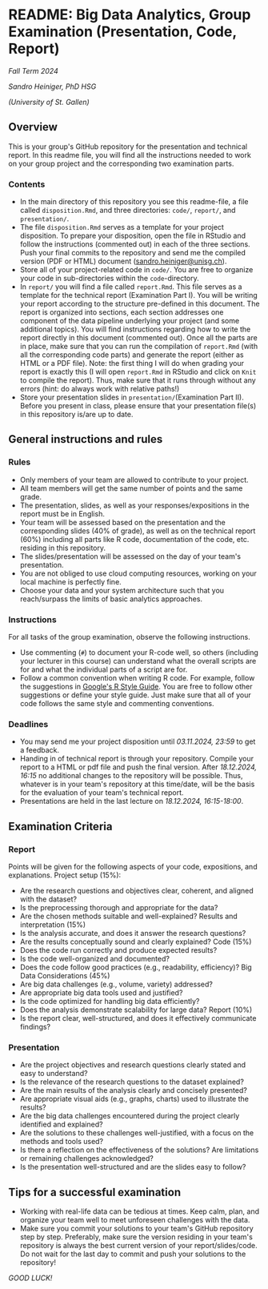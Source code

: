# README: Big Data Analytics, Group Examination (Presentation, Code, Report)

*Fall Term 2024*

*Sandro Heiniger, PhD HSG*

*(University of St. Gallen)*


## Overview
This is your group's GitHub repository for the presentation and technical report. In this readme file, you will find all the instructions needed to work on your group project and the corresponding two examination parts. 

### Contents
- In the main directory of this repository you see this readme-file, a file called `disposition.Rmd`, and three directories: `code/`, `report/`, and `presentation/`.
- The file `disposition.Rmd` serves as a template for your project disposition.  To prepare your disposition, open the file in RStudio and follow the instructions (commented out) in each of the three sections. Push your final commits to the repository and send me the compiled version (PDF or HTML) document (sandro.heiniger@unisg.ch).
- Store all of your project-related code in `code/`. You are free to organize your code in sub-directories within the `code`-directory.
- In `report/` you will find a file called `report.Rmd`. This file serves as a template for the technical report (Examination Part I). You will be writing your report according to the structure pre-defined in this document. The report is organized into sections, each section addresses one component of the data pipeline underlying your project (and some additional topics). You will find instructions regarding how to write the report directly in this document (commented out). Once all the parts are in place, make sure that you can run the compilation of `report.Rmd` (with all the corresponding code parts) and generate the report (either as HTML or a PDF file). Note: the first thing I will do when grading your report is exactly this (I will open `report.Rmd` in RStudio and click on `Knit` to compile the report). Thus, make sure that it runs through without any errors (hint: do always work with relative paths!)
- Store your presentation slides in `presentation/`(Examination Part II). Before you present in class, please ensure that your presentation file(s) in this repository is/are up to date.


## General instructions and rules

### Rules
 - Only members of your team are allowed to contribute to your project.
 - All team members will get the same number of points and the same grade.
 - The presentation, slides, as well as your responses/expositions in the report must be in English.
 - Your team will be assessed based on the presentation and the corresponding slides (40% of grade), as well as on the technical report (60%) including all parts like R code, documentation of the code, etc. residing in this repository.
 - The slides/presentation will be assessed on the day of your team's presentation.
 - You are not obliged to use cloud computing resources, working on your local machine is perfectly fine. 
 - Choose your data and your system architecture such that you reach/surpass the limits of basic analytics approaches.
 
### Instructions
For all tasks of the group examination, observe the following instructions.
 - Use commenting (`#`) to document your R-code well, so others (including your lecturer in this course) can understand what the overall scripts are for and what the individual parts of a script are for.
 - Follow a common convention when writing R code. For example, follow the suggestions in [Google's R Style Guide](https://google.github.io/styleguide/Rguide.xml). You are free to follow other suggestions or define your style guide. Just make sure that all of your code follows the same style and commenting conventions.
 
### Deadlines
 - You may send me your project disposition until *03.11.2024, 23:59* to get a feedback.
 - Handing in of technical report is through your repository. Compile your report to a HTML or pdf file and push the final version. After *18.12.2024, 16:15* no additional changes to the repository will be possible. Thus, whatever is in your team's repository at this time/date, will be the basis for the evaluation of your team's technical report.
 - Presentations are held in the last lecture on *18.12.2024, 16:15-18:00*.
 
 
## Examination Criteria 

### Report
Points will be given for the following aspects of your code, expositions, and explanations.
Project setup (15%):
 - Are the research questions and objectives clear, coherent, and aligned with the dataset?
 - Is the preprocessing thorough and appropriate for the data?
 - Are the chosen methods suitable and well-explained?
Results and interpretation (15%)
 - Is the analysis accurate, and does it answer the research questions?
 - Are the results conceptually sound and clearly explained?
Code (15%)
 - Does the code run correctly and produce expected results?
 - Is the code well-organized and documented?
 - Does the code follow good practices (e.g., readability, efficiency)?
Big Data Considerations (45%)
 - Are big data challenges (e.g., volume, variety) addressed?
 - Are appropriate big data tools used and justified?
 - Is the code optimized for handling big data efficiently?
 - Does the analysis demonstrate scalability for large data?
Report (10%)
 - Is the report clear, well-structured, and does it effectively communicate findings?

### Presentation
 - Are the project objectives and research questions clearly stated and easy to understand?
 - Is the relevance of the research questions to the dataset explained?
 - Are the main results of the analysis clearly and concisely presented?
 - Are appropriate visual aids (e.g., graphs, charts) used to illustrate the results?
 - Are the big data challenges encountered during the project clearly identified and explained?
 - Are the solutions to these challenges well-justified, with a focus on the methods and tools used?
 - Is there a reflection on the effectiveness of the solutions? Are limitations or remaining challenges acknowledged?
 - Is the presentation well-structured and are the slides easy to follow?


## Tips for a successful examination
 - Working with real-life data can be tedious at times. Keep calm, plan, and organize your team well to meet unforeseen challenges with the data.
 - Make sure you commit your solutions to your team's GitHub repository step by step. Preferably, make sure the version residing in your team's repository is always the best current version of your report/slides/code. Do not wait for the last day to commit and push your solutions to the repository!


*GOOD LUCK!*


